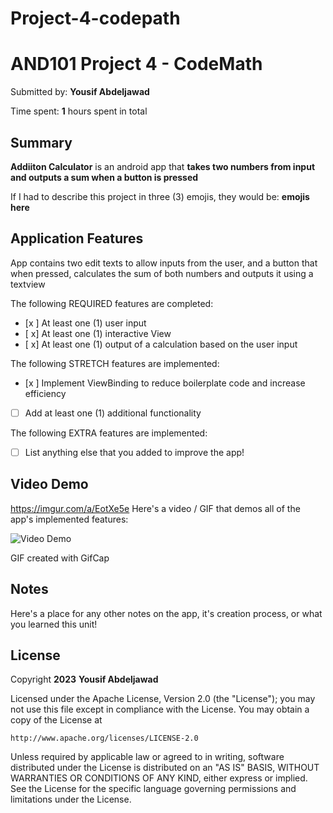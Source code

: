 # Project-4-codepath
<!-- (This is a comment) INSTRUCTIONS: Go through this page and fill out any **bolded** entries with their correct values.-->

# AND101 Project 4 - CodeMath

Submitted by: **Yousif Abdeljawad**

Time spent: **1** hours spent in total

## Summary

**Addiiton Calculator** is an android app that **takes two numbers from input and outputs a sum when a button is pressed**

If I had to describe this project in three (3) emojis, they would be: **emojis here**

## Application Features
App contains two edit texts to allow inputs from the user, and a button that when pressed, calculates the sum of both numbers and outputs it using a textview
<!-- (This is a comment) Please be sure to change the [ ] to [x] for any features you completed.  If a feature is not checked [x], you might miss the points for that item! -->

The following REQUIRED features are completed:

- [x ] At least one (1) user input
- [ x] At least one (1) interactive View
- [ x] At least one (1) output of a calculation based on the user input

The following STRETCH features are implemented:

- [x ] Implement ViewBinding to reduce boilerplate code and increase efficiency
- [ ] Add at least one (1) additional functionality

The following EXTRA features are implemented:

- [ ] List anything else that you added to improve the app!

## Video Demo
https://imgur.com/a/EotXe5e
Here's a video / GIF that demos all of the app's implemented features:

<img src='http://i.imgur.com/link/to/your/gif/file.gif' title='Video Demo' width='' alt='Video Demo' />

GIF created with GifCap

<!-- Recommended tools:
- [Kap](https://getkap.co/) for macOS
- [ScreenToGif](https://www.screentogif.com/) for Windows
- [peek](https://github.com/phw/peek) for Linux. -->

## Notes

Here's a place for any other notes on the app, it's creation process, or what you learned this unit!

## License

Copyright **2023** **Yousif Abdeljawad**

Licensed under the Apache License, Version 2.0 (the "License");
you may not use this file except in compliance with the License.
You may obtain a copy of the License at

    http://www.apache.org/licenses/LICENSE-2.0

Unless required by applicable law or agreed to in writing, software
distributed under the License is distributed on an "AS IS" BASIS,
WITHOUT WARRANTIES OR CONDITIONS OF ANY KIND, either express or implied.
See the License for the specific language governing permissions and
limitations under the License.
